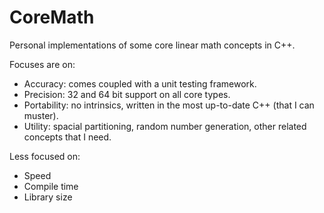 # CoreMath
Personal implementations of some core linear math concepts in C++.

Focuses are on:
- Accuracy: comes coupled with a unit testing framework.
- Precision: 32 and 64 bit support on all core types.
- Portability: no intrinsics, written in the most up-to-date C++ (that I can muster).
- Utility: spacial partitioning, random number generation, other related concepts that I need.

Less focused on:
- Speed
- Compile time
- Library size
